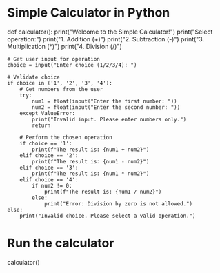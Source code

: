 # Simple Calculator in Python

def calculator():
    print("Welcome to the Simple Calculator!")
    print("Select operation:")
    print("1. Addition (+)")
    print("2. Subtraction (-)")
    print("3. Multiplication (*)")
    print("4. Division (/)")

    # Get user input for operation
    choice = input("Enter choice (1/2/3/4): ")

    # Validate choice
    if choice in ('1', '2', '3', '4'):
        # Get numbers from the user
        try:
            num1 = float(input("Enter the first number: "))
            num2 = float(input("Enter the second number: "))
        except ValueError:
            print("Invalid input. Please enter numbers only.")
            return

        # Perform the chosen operation
        if choice == '1':
            print(f"The result is: {num1 + num2}")
        elif choice == '2':
            print(f"The result is: {num1 - num2}")
        elif choice == '3':
            print(f"The result is: {num1 * num2}")
        elif choice == '4':
            if num2 != 0:
                print(f"The result is: {num1 / num2}")
            else:
                print("Error: Division by zero is not allowed.")
    else:
        print("Invalid choice. Please select a valid operation.")

# Run the calculator
calculator()

